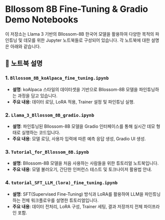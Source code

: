 # Bllossom 8B Fine-Tuning & Gradio Demo Notebooks

이 저장소는 Llama 3 기반의 Bllossom-8B 한국어 모델을 활용하여 다양한 목적의 파인튜닝 및 데모를 위한 Jupyter 노트북들로 구성되어 있습니다. 각 노트북에 대한 설명은 아래와 같습니다.

## 📁 노트북 설명

### 1. `Bllossom_8B_koAlpaca_fine_tuning.ipynb`
- **설명**: koAlpaca 스타일의 데이터셋을 기반으로 Bllossom-8B 모델을 파인튜닝하는 과정을 담고 있습니다.
- **주요 내용**: 데이터 로딩, LoRA 적용, Trainer 설정 및 파인튜닝 실행.

### 2. `Llama_3_Bllossom_8B_gradio.ipynb`
- **설명**: 파인튜닝된 Bllossom-8B 모델을 Gradio 인터페이스를 통해 실시간 데모 형태로 실행하는 코드입니다.
- **주요 내용**: 모델 로딩, 사용자 입력에 따른 예측 응답 생성, Gradio UI 생성.

### 3. `Tutorial_for_Bllossom_8B.ipynb`
- **설명**: Bllossom-8B 모델을 처음 사용하는 사람들을 위한 튜토리얼 노트북입니다.
- **주요 내용**: 모델 불러오기, 간단한 인퍼런스 테스트 및 토크나이저 활용법 안내.

### 4. `tutorial_SFT_LLM_(lora)_fine_tuning.ipynb`
- **설명**: SFT(Supervised Fine-Tuning) 방식과 LoRA를 활용하여 LLM을 파인튜닝하는 전체 워크플로우를 설명한 튜토리얼입니다.
- **주요 내용**: 데이터 전처리, LoRA 구성, Trainer 세팅, 결과 저장까지 전체 파이프라인 포함.
